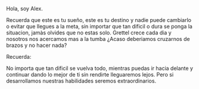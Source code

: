 Hola, soy Alex.

Recuerda que este es tu sueño, este es tu destino y nadie puede cambiarlo o evitar que llegues a la meta, sin importar que tan dificil o dura se ponga la situacion, jamàs olvides que no estas solo.
Grettel crece cada dia y nosotros nos acercamos mas a la tumba ¿Acaso deberiamos cruzarnos de brazos y no hacer nada?

Recuerda:

No importa que tan dificil se vuelva todo, mientras puedas ir hacia delante y continuar dando lo mejor de ti sin rendirte lleguaremos lejos. Pero si desarrollamos nuestras habilidades seremos extraordinarios.
